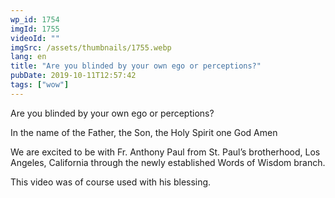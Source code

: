 ```yaml
---
wp_id: 1754
imgId: 1755
videoId: ""
imgSrc: /assets/thumbnails/1755.webp
lang: en
title: "Are you blinded by your own ego or perceptions?"
pubDate: 2019-10-11T12:57:42
tags: ["wow"]
---
```


<!-- page: 6 -->

<p>Are you blinded by your own ego or perceptions?</p>
<p>In the name of the Father, the Son, the Holy Spirit one God Amen</p>
<p>We are excited to be with Fr. Anthony Paul from St. Paul&#8217;s brotherhood, Los Angeles, California through the newly established Words of Wisdom branch.</p>
<p>This video was of course used with his blessing.</p>
